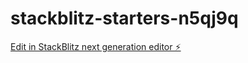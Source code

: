 # stackblitz-starters-n5qj9q

[Edit in StackBlitz next generation editor ⚡️](https://stackblitz.com/~/github.com/manali2407/stackblitz-starters-n5qj9q)